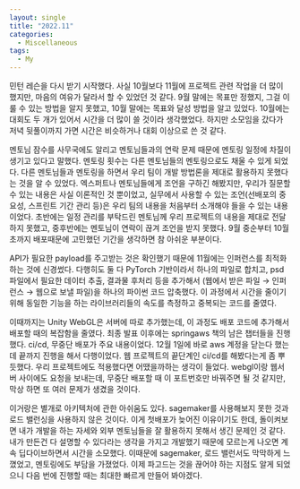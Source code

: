 ```yaml
---
layout: single
title: "2022.11"
categories:
  - Miscellaneous
tags:
  - My
---
```


민턴 레슨을 다시 받기 시작했다. 사실 10월보다 11월에 프로젝트 관련 작업을 더 많이 했지만, 마음의 여유가 달라서 할 수 있었던 것 같다. 9월 말에는 목표만 정했지, 그걸 이룰 수 있는 방법을 알지 못했고, 10월 말에는 목표와 달성 방법을 알고 있었다. 10월에는 대회도 두 개가 있어서 시간을 더 많이 쓸 것이라 생각했었다. 하지만 소모임을 갔다가 저녁 뒷풀이까지 가면 시간은 비슷하거나 대회 이상으로 쓴 것 같다.

멘토님 잠수를 사무국에도 알리고 멘토님들과의 연락 문제 때문에 멘토링 일정에 차질이 생기고 있다고 말했다. 멘토링 횟수는 다른 멘토님들의 멘토링으로도 채울 수 있게 되었다. 다른 멘토님들과 멘토링을 하면서 우리 팀이 개발 방법론을 제대로 활용하지 못했다는 것을 알 수 있었다. 엑스퍼트나 멘토님들에게 조언을 구하긴 해봤지만, 우리가 질문할 수 있는 내용은 사실 이론적인 것 뿐이었고, 실무에서 사용할 수 있는 조언(선배포의 중요성, 스프린트 기간 관리 등)은 우리 팀의 내용을 처음부터 소개해야 들을 수 있는 내용이었다. 초반에는 일정 관리를 부탁드린 멘토님께 우리 프로젝트의 내용을 제대로 전달하지 못했고, 중후반에는 멘토님이 연락이 끊겨 조언을 받지 못했다. 9월 중순부터 10월 초까지 배포때문에 고민했던 기간을 생각하면 참 아쉬운 부분이다.

API가 필요한 payload를 주고받는 것은 확인했기 때문에 11월에는 인퍼런스를 최적화하는 것에 신경썼다. 다행히도 둘 다 PyTorch 기반이라서 하나의 파일로 합치고, psd 파일에서 필요한 데이터 추출, 결과물 후처리 등을 추가해서 (웹에서 받은 파일 → 인퍼런스 → 웹으로 보낼 파일)을 하나의 파이썬 코드 압축했다. 이 과정에서 시간을 줄이기 위해 동일한 기능을 하는 라이브러리들의 속도를 측정하고 중복되는 코드를 줄였다.

이때까지는 Unity WebGL은 서버에 따로 추가했는데, 이 과정도 배포 코드에 추가해서 배포할 때의 복잡함을 줄였다. 최종 발표 이후에는 springaws 책의 남은 챕터들을 진행했다. ci/cd, 무중단 배포가 주요 내용이었다. 12월 1일에 바로 aws 계정을 닫는다 했는데 끝까지 진행을 해서 다행이었다. 웹 프로젝트의 끝단계인 ci/cd를 해봤다는게 좀 뿌듯했다. 우리 프로젝트에도 적용했다면 어땠을까하는 생각이 들었다. webgl이랑 웹서버 사이에도 요청을 보내는데, 무중단 배포할 때 이 포트번호만 바꿔주면 될 것 같지만, 막상 하면 또 여러 문제가 생겼을 것이다.

이거랑은 별개로 아키텍처에 관한 아쉬움도 있다. sagemaker를 사용해보지 못한 것과 로드 밸런싱을 사용하지 않은 것이다. 이게 첫배포가 늦어진 이유이기도 한데, 돌이켜보면 내가 개발을 하는 자세와 외부 멘토님들을 잘 활용하지 못해서 생긴 문제인 것 같다. 내가 만든건 다 설명할 수 있다라는 생각을 가지고 개발했기 때문에 모르는게 나오면 계속 딥다이브하면서 시간을 소모했다. 이때문에 sagemaker, 로드 밸런서도 막막하게 느꼈었고, 멘토링에도 부담을 가졌었다. 이제 파고드는 것을 끊어야 하는 지점도 알게 되었으니 다음 번에 진행할 때는 최대한 빠르게 만들어 봐야겠다.
